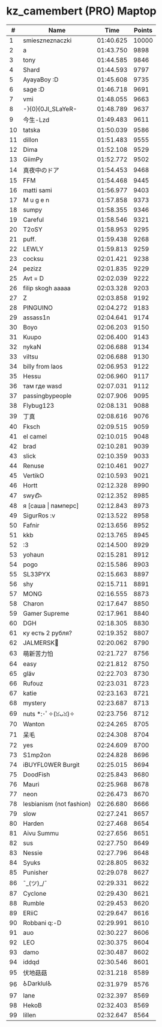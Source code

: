 # kz_camembert (PRO) Maptop

|  # | Name | Time | Points |
|-------------- | -------------- | -------------- | -------------- | 
| 1 | smieszneznaczki | 01:40.625 | 10000 | 
| 2 | a | 01:43.750 | 9898 | 
| 3 | tony | 01:44.585 | 9846 | 
| 4 | Shard | 01:44.593 | 9797 | 
| 5 | AyayaBoy :D | 01:45.608 | 9735 | 
| 6 | sage :D | 01:46.718 | 9691 | 
| 7 | vmi | 01:48.055 | 9663 | 
| 8 | -}{0}{0JI_SLaYeR- | 01:48.789 | 9637 | 
| 9 | 今生-Lzd | 01:49.483 | 9611 | 
| 10 | tatska | 01:50.039 | 9586 | 
| 11 | dillon | 01:51.483 | 9555 | 
| 12 | Dima | 01:52.108 | 9529 | 
| 13 | GiimPy | 01:52.772 | 9502 | 
| 14 | 真夜中のドア | 01:54.453 | 9468 | 
| 15 | FFM | 01:54.468 | 9445 | 
| 16 | matti sami | 01:56.977 | 9403 | 
| 17 | M u g e n | 01:57.858 | 9373 | 
| 18 | sumpy | 01:58.355 | 9346 | 
| 19 | Careful | 01:58.546 | 9321 | 
| 20 | T2oSY | 01:58.953 | 9295 | 
| 21 | puff. | 01:59.438 | 9268 | 
| 22 | LEWLY | 01:59.813 | 9259 | 
| 23 | cocksu | 02:01.421 | 9238 | 
| 24 | pezizz | 02:01.835 | 9229 | 
| 25 | Avt = D | 02:02.039 | 9222 | 
| 26 | filip skogh aaaaa | 02:03.328 | 9203 | 
| 27 | Z | 02:03.858 | 9192 | 
| 28 | PINGUINO | 02:04.272 | 9183 | 
| 29 | assass1n | 02:04.641 | 9174 | 
| 30 | Boyo | 02:06.203 | 9150 | 
| 31 | Kuupo | 02:06.400 | 9143 | 
| 32 | nykaN | 02:06.688 | 9134 | 
| 33 | viltsu | 02:06.688 | 9130 | 
| 34 | billy from laos | 02:06.953 | 9122 | 
| 35 | Hessu | 02:06.960 | 9117 | 
| 36 | там где wasd | 02:07.031 | 9112 | 
| 37 | passingbypeople | 02:07.906 | 9095 | 
| 38 | Flybug123 | 02:08.131 | 9088 | 
| 39 | 丁真 | 02:08.616 | 9076 | 
| 40 | Fksch | 02:09.515 | 9059 | 
| 41 | el camel | 02:10.015 | 9048 | 
| 42 | brad | 02:10.281 | 9039 | 
| 43 | slick | 02:10.359 | 9033 | 
| 44 | Renuse | 02:10.461 | 9027 | 
| 45 | VertikO | 02:10.593 | 9021 | 
| 46 | Hortt | 02:12.328 | 8990 | 
| 47 | swy𐂃 | 02:12.352 | 8985 | 
| 48 | я [саша \| памперс] | 02:12.843 | 8973 | 
| 49 | SigurRos :v | 02:13.522 | 8958 | 
| 50 | Fafnir | 02:13.656 | 8952 | 
| 51 | kkb | 02:13.765 | 8945 | 
| 52 | :3 | 02:14.500 | 8929 | 
| 53 | yohaun | 02:15.281 | 8912 | 
| 54 | pogo | 02:15.586 | 8903 | 
| 55 | SL33PYX | 02:15.663 | 8897 | 
| 56 | shy | 02:15.711 | 8891 | 
| 57 | MONG | 02:16.555 | 8873 | 
| 58 | Charon | 02:17.647 | 8850 | 
| 59 | Gamer Supreme | 02:17.961 | 8840 | 
| 60 | DGH | 02:18.305 | 8830 | 
| 61 | ку есть 2 рубля? | 02:19.352 | 8807 | 
| 62 | JALMERSK👀 | 02:20.062 | 8790 | 
| 63 | 萌新苦力怕 | 02:21.727 | 8756 | 
| 64 | easy | 02:21.812 | 8750 | 
| 65 | gläv | 02:22.703 | 8730 | 
| 66 | Rufouz | 02:23.031 | 8723 | 
| 67 | katie | 02:23.163 | 8721 | 
| 68 | mystery | 02:23.687 | 8713 | 
| 69 | nuts *:･ﾟ✧(ꈍᴗꈍ)✧ | 02:23.756 | 8712 | 
| 70 | Wanton | 02:24.265 | 8705 | 
| 71 | 呆毛 | 02:24.308 | 8704 | 
| 72 | yes | 02:24.609 | 8700 | 
| 73 | S1mp2on | 02:24.828 | 8696 | 
| 74 | iBUYFL0WER Burgit | 02:25.015 | 8694 | 
| 75 | DoodFish | 02:25.843 | 8680 | 
| 76 | Mauri | 02:25.968 | 8678 | 
| 77 | neon | 02:26.473 | 8670 | 
| 78 | lesbianism (not fashion) | 02:26.680 | 8666 | 
| 79 | slow | 02:27.241 | 8657 | 
| 80 | Harden | 02:27.468 | 8654 | 
| 81 | Aivu Summu | 02:27.656 | 8651 | 
| 82 | sus | 02:27.750 | 8649 | 
| 83 | Nessie | 02:27.796 | 8648 | 
| 84 | Syuks | 02:28.805 | 8632 | 
| 85 | Punisher | 02:29.078 | 8627 | 
| 86 | ¯\_(ツ)_/¯ | 02:29.331 | 8622 | 
| 87 | Cyclone | 02:29.430 | 8621 | 
| 88 | Rumble | 02:29.453 | 8620 | 
| 89 | ERiiC | 02:29.647 | 8616 | 
| 90 | Robbani q:-D | 02:29.991 | 8610 | 
| 91 | auo | 02:30.227 | 8606 | 
| 92 | LEO | 02:30.375 | 8604 | 
| 93 | damo | 02:30.487 | 8602 | 
| 94 | iddqd | 02:30.546 | 8601 | 
| 95 | 伏地菇菇 | 02:31.218 | 8589 | 
| 96 | ♿Darklul♿ | 02:31.979 | 8576 | 
| 97 | lane | 02:32.397 | 8569 | 
| 98 | HekoB | 02:32.403 | 8569 | 
| 99 | lillen | 02:32.647 | 8564 | 

